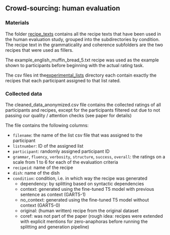 ## Crowd-sourcing: human evaluation

### Materials
The folder [recipe_texts](https://github.com/interactive-cookbook/recipe-generation/tree/main/crowd-sourcing-evaluation/recipe_texts) contains all the recipe texts that have been used 
in the human evaluation study, grouped into the subdirectories by condition. The recipe text in the grammaticality and coherence subfolders are the two recipes that were used as fillers.

The example_english_muffin_bread_5.txt recipe was used as the example shown to participants before beginning with the actual rating task. 

The csv files int the[experimental_lists](https://github.com/interactive-cookbook/recipe-generation/tree/main/crowd-sourcing-evaluation/experimental_lists) directory each contain 
exactly the recipes that each participant assigned to that list rated.

### Collected data
The cleaned_data_anonymized.csv file contains the collected ratings of all participants and recipes, except for the participants filtered out due to not passing our quality / 
attention checks (see paper for details)

The file contains the following columns:
* `filename`: the name of the list csv file that was assigned to the participant
* `listnumber`: ID of the assigned list
* `participant`: randomly assigned participant ID
* `grammar`, `fluency`, `verbosity`, `structure`, `success`, `overall`: the ratings on a scale from 1 to 6 for each of the evaluation criteria
* `recipeid`: name of the recipe
* `dish`: name of the dish
* `condition`: condition, i.e. in which way the recipe was generated
    * dependency: by splitting based on syntactic dependencies
    * context: generated using the fine-tuned T5 model with previous sentence as context (GART5-1)
    * no_context: generated using the fine-tuned T5 model without context (GART5-0)
    * original: (human written) recipe from the original dataset
    * coref: was not part of the paper (rough idea: recipes were extended with explicit mentions for zero-anaphoras before running the splitting and generation pipeline)
